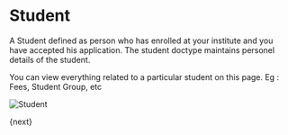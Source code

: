 # Student

A Student defined as person who has enrolled at your institute and you have accepted his application.
The student doctype maintains personel details of the student. 

You can view everything related to a particular student on this page. Eg : Fees, Student Group, etc

<img class="screenshot" alt="Student" src="{{url_prefix}}/assets/img/student/student.png">

{next}